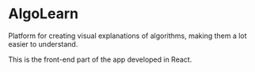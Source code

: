 # AlgoLearn

Platform for creating visual explanations of algorithms, making them a lot easier to understand.

This is the front-end part of the app developed in React.
